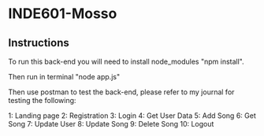 # INDE601-Mosso
## Instructions
To run this back-end you will need to install node_modules "npm install". 

Then run in terminal "node app.js"


Then use postman to test the back-end, please refer to my journal for testing the following:

1: Landing page
2: Registration
3: Login
4: Get User Data
5: Add Song
6: Get Song
7: Update User
8: Update Song
9: Delete Song
10: Logout


